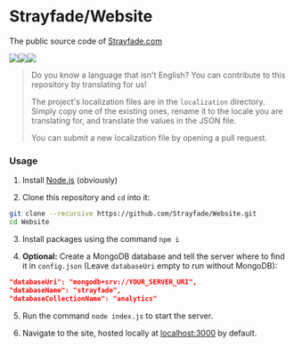 # Strayfade/Website

The public source code of [Strayfade.com](https://strayfade.com)

<img src="https://img.shields.io/badge/MongoDB-%23010101?style=for-the-badge&logo=MongoDB&logoColor=gray"><img src="https://img.shields.io/badge/Express-%23010101?style=for-the-badge&logo=Express&logoColor=gray"><img src="https://img.shields.io/badge/Node.js-%23010101?style=for-the-badge&logo=Node.js&logoColor=gray">

> Do you know a language that isn't English? You can contribute to this repository by translating for us!
>
> The project's localization files are in the `localization` directory. Simply copy one of the existing ones, rename it to the locale you are translating for, and translate the values in the JSON file. 
>
> You can submit a new localization file by opening a pull request.

### Usage

1. Install [Node.js](https://nodejs.org/en/download/) (obviously)

2. Clone this repository and `cd` into it:
```Bash
git clone --recursive https://github.com/Strayfade/Website.git
cd Website
```

3. Install packages using the command `npm i`

4. **Optional:** Create a MongoDB database and tell the server where to find it in `config.json` 
(Leave `databaseUri` empty to run without MongoDB):
```JSON
"databaseUri": "mongodb+srv://YOUR_SERVER_URI",
"databaseName": "strayfade",
"databaseCollectionName": "analytics"
```

5. Run the command `node index.js` to start the server.

6. Navigate to the site, hosted locally at [localhost:3000](http://localhost:3000) by default.